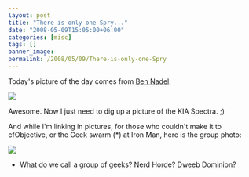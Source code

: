 ```yaml
---
layout: post
title: "There is only one Spry..."
date: "2008-05-09T15:05:00+06:00"
categories: [misc]
tags: []
banner_image: 
permalink: /2008/05/09/There-is-only-one-Spry
---
```


Today's picture of the day comes from <a href="http://www.bennadel.com/blog/recent-blog-entries.htm">Ben Nadel</a>:

<img src="https://static.raymondcamden.com/images/benspry.jpg">

Awesome. Now I just need to dig up a picture of the KIA Spectra. ;) 

And while I'm linking in pictures, for those who couldn't make it to cfObjective, or the Geek swarm (*) at Iron Man, here is the group photo:

<img src="https://static.raymondcamden.com/images/cfjedi/geeksonparade.jpg">

* What do we call a group of geeks? Nerd Horde? Dweeb Dominion?
